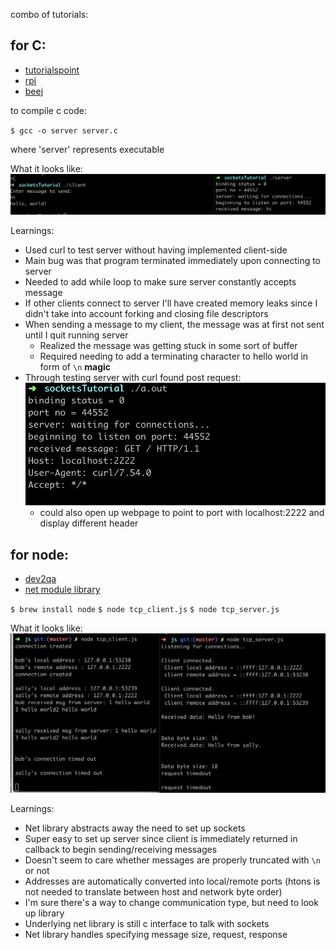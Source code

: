 combo of tutorials:

## for C:

- [tutorialspoint](https://www.tutorialspoint.com/unix_sockets/socket_client_example.htm)
- [rpi](http://www.cs.rpi.edu/~moorthy/Courses/os98/Pgms/socket.html)
- [beej](https://beej.us/guide/bgnet/html/multi/connectman.html)

to compile c code:

`$ gcc -o server server.c`

where 'server' represents executable

What it looks like:
![c output](https://github.com/schen22/socketsTutorial/blob/master/images/c_output.png "c output")

Learnings:
- Used curl to test server without having implemented client-side
- Main bug was that program terminated immediately upon connecting to server
- Needed to add while loop to make sure server constantly accepts message
- If other clients connect to server I'll have created memory leaks since I didn't take into account forking and closing file descriptors
- When sending a message to my client, the message was at first not sent until I quit running server
  - Realized the message was getting stuck in some sort of buffer
  - Required needing to add a terminating character to hello world in form of `\n` __magic__
- Through testing server with curl found post request: ![c server test](https://github.com/schen22/socketsTutorial/blob/master/images/c_server.png "c server test")
  - could also open up webpage to point to port with localhost:2222 and display different header

## for node:
- [dev2qa](https://www.dev2qa.com/node-js-tcp-socket-client-server-example/)
- [net module library](https://nodejs.org/api/net.html)

`$ brew install node`
`$ node tcp_client.js`
`$ node tcp_server.js`

What it looks like:
![js output](https://github.com/schen22/socketsTutorial/blob/master/images/js-output.png "js output")

Learnings:
- Net library abstracts away the need to set up sockets
- Super easy to set up server since client is immediately returned in callback to begin sending/receiving messages
- Doesn't seem to care whether messages are properly truncated with `\n` or not
- Addresses are automatically converted into local/remote ports (htons is not needed to translate between host and network byte order)
- I'm sure there's a way to change communication type, but need to look up library
- Underlying net library is still c interface to talk with sockets
- Net library handles specifying message size, request, response

